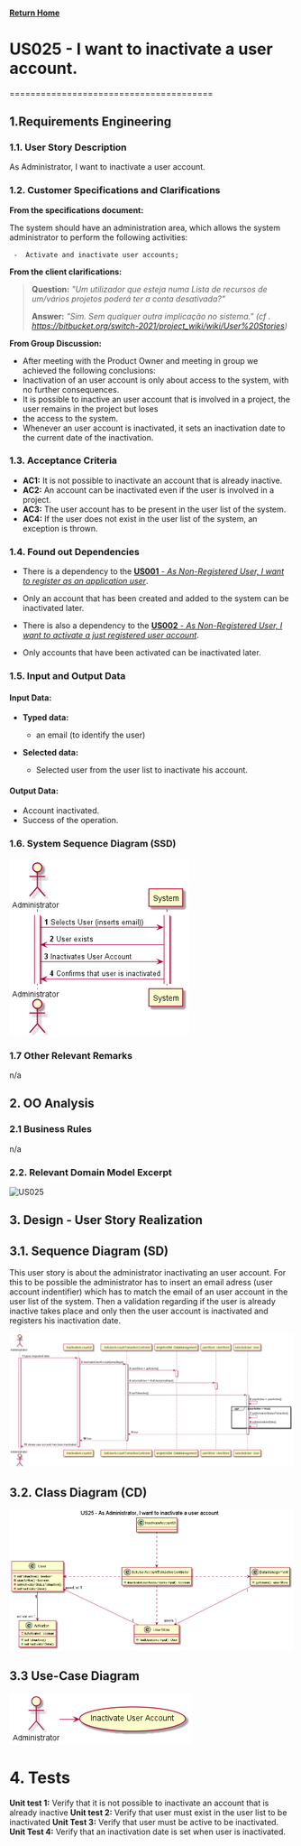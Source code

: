 #### [Return Home](/docs/README.md)
# US025 - I want to inactivate a user account.
=======================================


## **1.Requirements Engineering**

### **1.1. User Story Description**

As Administrator, I want to inactivate a user account.

### **1.2. Customer Specifications and Clarifications**

**From the specifications document:**

The system should have an administration area, which allows the system administrator to
perform the following activities:

     -  Activate and inactivate user accounts; 

**From the client clarifications:**

> **Question:** *"Um utilizador que esteja numa Lista de recursos de um/vários projetos poderá ter a conta desativada?"*
>
> **Answer:** *"Sim. Sem qualquer outra implicação no sistema."  (cf . https://bitbucket.org/switch-2021/project_wiki/wiki/User%20Stories)*

**From Group Discussion:**
- After meeting with the Product Owner and meeting in group we achieved the following conclusions:
- Inactivation of an user account is only about access to the system, with no further consequences.
- It is possible to inactive an user account that is involved in a project, the user remains in the project but loses
- the access to the system.
- Whenever an user account is inactivated, it sets an inactivation date to the current date of the inactivation.


### **1.3. Acceptance Criteria**

* **AC1:** It is not possible to inactivate an account that is already inactive.
* **AC2:** An account can be inactivated even if the user is involved in a project.
* **AC3:** The user account has to be present in the user list of the system.
* **AC4:** If the user does not exist in the user list of the system, an exception is thrown.

### **1.4. Found out Dependencies**

* There is a dependency to the [**US001** - *As Non-Registered User, 
I want to register as an application user*](/docs/sprint-A/US001).
* Only an account that has been created and added to the system can be inactivated later.

* There is also a dependency to the [**US002** - *As Non-Registered User, 
I want to activate a just registered user account*](/docs/sprint-A/US002).
* Only accounts that have been activated can be inactivated later.


### **1.5. Input and Output Data**

#### **Input Data:**

* **Typed data:**
    - an email (to identify the user)

* **Selected data:**
    - Selected user from the user list to inactivate his account.


#### **Output Data:**

- Account inactivated.
- Success of the operation.


### **1.6. System Sequence Diagram (SSD)**

![US025](/docs/sprint-C/US025/SystemSequenceDiagram/US25SSD.png)

### 1.7 Other Relevant Remarks
n/a

## 2. OO Analysis

### 2.1 Business Rules

n/a

### 2.2. Relevant Domain Model Excerpt

![US025](/docs/sprint-C/US025/DomainModel/US25DM.png)

## 3. Design - User Story Realization

## 3.1. Sequence Diagram (SD)

This user story is about the administrator inactivating an user account. For this to be possible 
the administrator has to insert an email adress (user account indentifier) which has to match the email
of an user account in the user list of the system. Then a validation regarding if the user is already inactive
takes place and only then the user account is inactivated and registers his inactivation date.

![US025](/docs/sprint-C/US025/SequenceDiagram/US25SD.png)

## 3.2. Class Diagram (CD)

![US025](/docs/sprint-C/US025/ClassDiagram/US25CD.png)

## 3.3 Use-Case Diagram

![US025](/docs/sprint-C/US025/UseCaseDiagram/US25UCD.png)

# 4. Tests

**Unit test 1:** Verify that it is not possible to inactivate an account that is already inactive
**Unit test 2:** Verify that user must exist in the user list to be inactivated
**Unit Test 3:** Verify that user must be active to be inactivated.
**Unit Test 4:** Verify that an inactivation date is set when user is inactivated.




